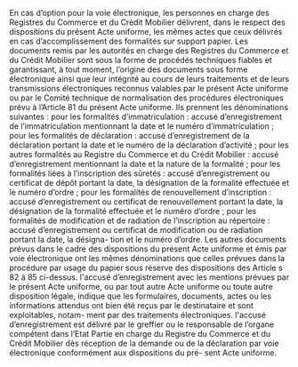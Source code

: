 En cas d’option pour la voie électronique, les personnes en charge des Registres du
Commerce et du Crédit Mobilier délivrent, dans le respect des dispositions du présent Acte
uniforme, les mêmes actes que ceux délivrés en cas d’accomplissement des formalités sur
support papier.
Les documents remis par les autorités en charge des Registres du Commerce et du Crédit Mobilier sont sous la forme de procédés techniques fiables et garantissant, à tout moment,
l’origine des documents sous forme électronique ainsi que leur intégrité au cours de leurs traitements et de leurs transmissions électroniques reconnus valables par le présent Acte uniforme ou par le Comité technique de normalisation des procédures électroniques prévu à l’Article
81 du présent Acte uniforme.
Ils prennent les dénominations suivantes :
pour les formalités d’immatriculation : accusé d’enregistrement de l’immatriculation mentionnant la date et le numéro d’immatriculation ;
pour les formalités de déclaration : accusé d’enregistrement de la déclaration portant la
date et le numéro de la déclaration d’activité ;
pour les autres formalités au Registre du Commerce et du Crédit Mobilier : accusé
d’enregistrement mentionnant la date et la nature de la formalité ;
pour les formalités liées à l’inscription des sûretés : accusé d’enregistrement ou certificat
de dépôt portant la date, la désignation de la formalité effectuée et le numéro d’ordre ;
pour les formalités de renouvellement d’inscription : accusé d’enregistrement ou certificat
de renouvellement portant la date, la désignation de la formalité effectuée et le numéro
d’ordre ;
pour les formalités de modification et de radiation de l’inscription au répertoire : accusé
d’enregistrement ou certificat de modification ou de radiation portant la date, la désigna-
tion et le numéro d’ordre.
Les autres documents prévus dans le cadre des dispositions du présent Acte uniforme et émis
par voie électronique ont les mêmes dénominations que celles prévues dans la procédure par
usage du papier sous réserve des dispositions des Article s 82 à 85 ci-dessus. l'accusé
d’enregistrement avec les mentions prévues par le présent Acte uniforme, ou par tout autre
Acte uniforme ou toute autre disposition légale, indique que les formulaires, documents, actes
ou les informations attendus ont bien été reçus par le destinataire et sont exploitables, notam-
ment par des traitements électroniques.
l'accusé d’enregistrement est délivré par le greffier ou le responsable de l’organe compétent
dans l’Etat Partie en charge du Registre du Commerce et du Crédit Mobilier dès réception de
la demande ou de la déclaration par voie électronique conformément aux dispositions du pré-
sent Acte uniforme.